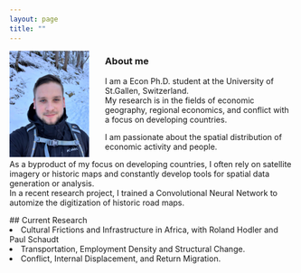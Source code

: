 ```yaml
---
layout: page
title: ""
---
```


<img align="left" width="28%" height="28%" src="assets/github-img/profile.png" style="margin-right: 2em">

### About me
<p> I am a Econ Ph.D. student at the University of St.Gallen, Switzerland. <br>
My research is in the fields of economic geography, regional economics, and conflict with a focus on developing countries. </p>

<p> I am passionate about the spatial distribution of economic activity and people. </p>

<p> As a byproduct of my focus on developing countries, I often rely on satellite imagery or historic maps and constantly develop tools for spatial data generation or analysis. <br>
In a recent research project, I trained a Convolutional Neural Network to automize the digitization of historic road maps. </p>

<section>
## Current Research 
<li> Cultural Frictions and Infrastructure in Africa, with Roland Hodler and Paul Schaudt </li>
<li> Transportation, Employment Density and Structural Change. </li>
<li> Conflict, Internal Displacement, and Return Migration. </li>
</section>
